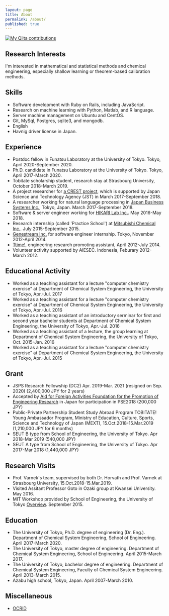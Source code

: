 ```yaml
---
layout: page
title: About
permalink: /about/
published: true
---
```


[![My Qiita contributions](https://qiita-badge.apiapi.app/s/sshojiro/contributions.svg)](http://qiita.com/sshojiro)

## Research Interests
I'm interested in mathematical and statistical methods and chemical engineering, especially shallow learning or theorem-based calibration methods.

## Skills
- Software development with Ruby on Rails, including JavaScript.
- Research on machine learning with Python, Matlab, and R language.
- Server machine management on Ubuntu and CentOS.
- Git, MySql, Postgres, sqlite3, and mongodb.
- English
- Havnig driver license in Japan.

## Experience
- Postdoc fellow in Funatsu Laboratory at the University of Tokyo. Tokyo, April 2020-September 2020.
- Ph.D. candidate in Funatsu Laboratory at the University of Tokyo. Tokyo, April 2017-March 2020.
- Tobitate scholarship student, research stay at Strasbourg University, October 2018-March 2019.
- A project researcher for [a CREST project](http://www.jst.go.jp/kisoken/crest/project/44/44_01.html), which is supported by Japan Science and Technology Agency (JST) in March 2017-September 2018.
- A researcher working for natural language processing in [Japan Business Systems Inc.](http://www.jbs.com/), Tokyo, Japan. March 2017-September 2018.
- Software & server engineer working for [HIKARI Lab Inc.](https://www.hikarilab.co.jp/). May 2016-May 2018.
- Research internship (called 'Practice School') at [Mitsubishi Chemical Inc.](https://www.m-chemical.co.jp/). July 2015-September 2015.
- [Genestream Inc.](http://genestream.co.jp/) for software engineer internship. Tokyo, November 2012-April 2014.
- [Ttime!](http://ut-ttime.net), engineering research promoting assistant, April 2012-July 2014.
- Volunteer activity supported by AIESEC. Indonesia, Feburary 2012-March 2012.

## Educational Activity
- Worked as a teaching assistant for a lecture "computer chemistry exercise" at Department of Chemical System Engineering, the University of Tokyo, Apr.-Jul. 2017
- Worked as a teaching assistant for a lecture "computer chemistry exercise" at Department of Chemical System Engineering, the University of Tokyo, Apr.-Jul. 2016
- Worked as a teaching assistant of an introductory serminar for first and second year bachelor students at Department of Chemical System Engineering, the University of Tokyo,  Apr.-Jul. 2016
- Worked as a teaching assistant of a lecture, the group learning at Department of Chemical System Engineering, the University of Tokyo, Oct. 2015-Jan. 2016
- Worked as a teaching assistant for a lecture "computer chemistry exercise" at Department of Chemical System Engineering, the University of Tokyo, Apr.-Jul. 2015

## Grant
- JSPS Research Fellowship (DC2) Apr. 2019-Mar. 2021 (resigned on Sep. 2020) (2,400,000 JPY for 2 years)
- Accepted by [Aid for Foreign Activities Foundation for the Promotion of Engineering Research](http://www.erf.or.jp/help.html) in Japan for participation in PSE2018 (200,000 JPY)
- Public-Private Partnership Student Study Abroad Program TOBITATE! Young Ambassador Program, Ministry of Education, Culture, Sports, Science and Technology of Japan (MEXT), 15.Oct.2018-15.Mar.2019 (1,210,000 JPY for 6 months)
- SEUT B type from School of Engineering, the University of Tokyo. Apr 2018-Mar 2019 (540,000 JPY)
- SEUT A type from School of Engineering, the University of Tokyo. Apr 2017-Mar 2018 (1,440,000 JPY)

## Research Visits
- Prof. Varnek's team, supervised by both Dr. Horvath and Prof. Varnek at Strasbourg University, 15.Oct.2018-15.Mar.2019.
- Visited Assitant Professor Goto in Ozaki group at Kwansei University. May 2016.
- MIT Workshop provided by School of Engineering, the University of Tokyo [Overview](https://www.ee.t.u-tokyo.ac.jp/~eejim/2015_s1s2/abroad/20150526_mit.pdf). September 2015.

## Education
- The University of Tokyo, Ph.D. degree of engineering (Dr. Eng.). Department of Chemical System Engineering, School of Engineering. April 2017-March 2020.
- The University of Tokyo, master degree of engineering. Department of Chemical System Engineering, School of Engineering. April 2015-March 2017.
- The University of Tokyo, bachelor degree of engineering. Department of Chemical System Engineering, Faculty of Chemical System Engineering. April 2013-March 2015.
- Azabu high school, Tokyo, Japan. April 2007-March 2010.

## Miscellaneous

- [OCRID](https://orcid.org/0000-0001-7815-0007)
